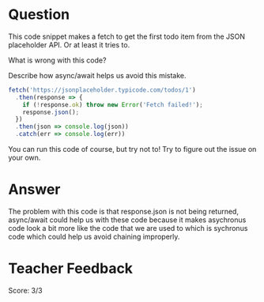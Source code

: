 # Question

This code snippet makes a fetch to get the first todo item from the JSON placeholder API. Or at least it tries to.

What is wrong with this code? 

Describe how async/await helps us avoid this mistake.

```js
fetch('https://jsonplaceholder.typicode.com/todos/1')
  .then(response => {
    if (!response.ok) throw new Error('Fetch failed!');
    response.json();
  })
  .then(json => console.log(json))
  .catch(err => console.log(err))
```

You can run this code of course, but try not to! Try to figure out the issue on your own.

# Answer
The problem with this code is that response.json is not being returned, async/await could help us with these code because it makes asychronus code look a bit more like the code that we are used to which is sychronus code which could help us avoid chaining improperly. 

# Teacher Feedback
Score: 3/3